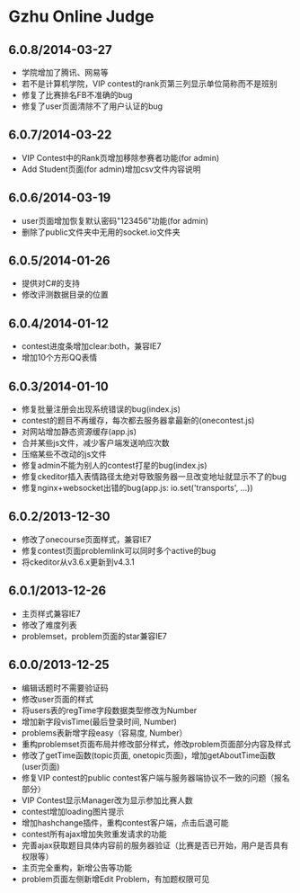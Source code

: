 # Gzhu Online Judge

## 6.0.8/2014-03-27
* 学院增加了腾讯、网易等
* 若不是计算机学院，VIP contest的rank页第三列显示单位简称而不是班别
* 修复了比赛排名FB不准确的bug
* 修复了user页面清除不了用户认证的bug

## 6.0.7/2014-03-22
* VIP Contest中的Rank页增加移除参赛者功能(for admin)
* Add Student页面(for admin)增加csv文件内容说明

## 6.0.6/2014-03-19
* user页面增加恢复默认密码"123456"功能(for admin)
* 删除了public文件夹中无用的socket.io文件夹

## 6.0.5/2014-01-26
* 提供对C#的支持
* 修改评测数据目录的位置

## 6.0.4/2014-01-12
* contest进度条增加clear:both，兼容IE7
* 增加10个方形QQ表情

## 6.0.3/2014-01-10
* 修复批量注册会出现系统错误的bug(index.js)
* contest的题目不再缓存，每次都去服务器拿最新的(onecontest.js)
* 对网站增加静态资源缓存(app.js)
* 合并某些js文件，减少客户端发送响应次数
* 压缩某些不改动的js文件
* 修复admin不能为别人的contest打星的bug(index.js)
* 修复ckeditor插入表情路径太绝对导致服务器一旦改变地址就显示不了的bug
* 修复nginx+websocket出错的bug(app.js: io.set('transports', ...))

## 6.0.2/2013-12-30
* 修改了onecourse页面样式，兼容IE7
* 修复contest页面problemlink可以同时多个active的bug
* 将ckeditor从v3.6.x更新到v4.3.1

## 6.0.1/2013-12-26
* 主页样式兼容IE7
* 修改了难度列表
* problemset，problem页面的star兼容IE7

## 6.0.0/2013-12-25
* 编辑话题时不需要验证码
* 修改user页面的样式
* 将users表的regTime字段数据类型修改为Number
* 增加新字段visTime(最后登录时间, Number)
* problems表新增字段easy（容易度, Number）
* 重构problemset页面布局并修改部分样式，修改problem页面部分内容及样式
* 修改了getTime函数(topic页面, onetopic页面)，增加getAboutTime函数(user页面)
* 修复VIP contest的public contest客户端与服务器端协议不一致的问题（报名部分）
* VIP Contest显示Manager改为显示参加比赛人数
* contest增加loading图片提示
* 增加hashchange插件，重构contest客户端，点击后退可能
* contest所有ajax增加失败重发请求的功能
* 完善ajax获取题目具体内容前的服务器验证（比赛是否已开始，用户是否具有权限等）
* 主页完全重构，新增公告等功能
* problem页面左侧新增Edit Problem，有加题权限可见